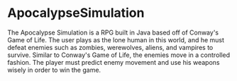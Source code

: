 # ApocalypseSimulation

The Apocalypse Simulation is a RPG built in Java based off of Conway's Game of Life. The user plays as the lone human in this world, 
and he must defeat enemies such as zombies, werewolves, aliens, and vampires to survive. Similar to Conway's Game of Life, the 
enemies move in a controlled fashion. The player must predict enemy movement and use his weapons wisely in order to win the game.
